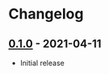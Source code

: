 # Changelog

## [0.1.0] - 2021-04-11

- Initial release

<!-- http://keepachangelog.com/ -->

<!-- [0.1.1]: https://github.com/T-ROC/sendinfo-page/compare/v0.1.0...v0.1.1 -->
[0.1.0]: https://github.com/T-ROC/sendinfo-page/releases/tag/v0.1.0
